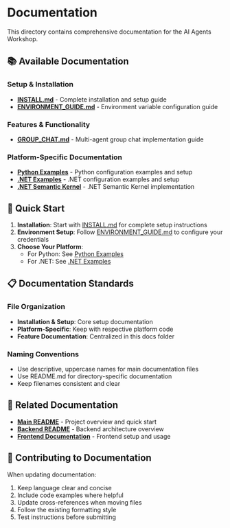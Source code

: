 # Documentation

This directory contains comprehensive documentation for the AI Agents Workshop.

## 📚 Available Documentation

### Setup & Installation
- **[INSTALL.md](INSTALL.md)** - Complete installation and setup guide
- **[ENVIRONMENT_GUIDE.md](ENVIRONMENT_GUIDE.md)** - Environment variable configuration guide

### Features & Functionality
- **[GROUP_CHAT.md](GROUP_CHAT.md)** - Multi-agent group chat implementation guide

### Platform-Specific Documentation
- **[Python Examples](../backend/python/examples/README.md)** - Python configuration examples and setup
- **[.NET Examples](../backend/dotnet/examples/README.md)** - .NET configuration examples and setup
- **[.NET Semantic Kernel](../backend/dotnet/sk/README.md)** - .NET Semantic Kernel implementation

## 🚀 Quick Start

1. **Installation**: Start with [INSTALL.md](INSTALL.md) for complete setup instructions
2. **Environment Setup**: Follow [ENVIRONMENT_GUIDE.md](ENVIRONMENT_GUIDE.md) to configure your credentials
3. **Choose Your Platform**: 
   - For Python: See [Python Examples](../backend/python/examples/README.md)
   - For .NET: See [.NET Examples](../backend/dotnet/examples/README.md)

## 📋 Documentation Standards

### File Organization
- **Installation & Setup**: Core setup documentation
- **Platform-Specific**: Keep with respective platform code
- **Feature Documentation**: Centralized in this docs folder

### Naming Conventions
- Use descriptive, uppercase names for main documentation files
- Use README.md for directory-specific documentation
- Keep filenames consistent and clear

## 🔗 Related Documentation

- **[Main README](../README.md)** - Project overview and quick start
- **[Backend README](../backend/README.md)** - Backend architecture overview
- **[Frontend Documentation](../frontend/)** - Frontend setup and usage

## 📝 Contributing to Documentation

When updating documentation:
1. Keep language clear and concise
2. Include code examples where helpful
3. Update cross-references when moving files
4. Follow the existing formatting style
5. Test instructions before submitting